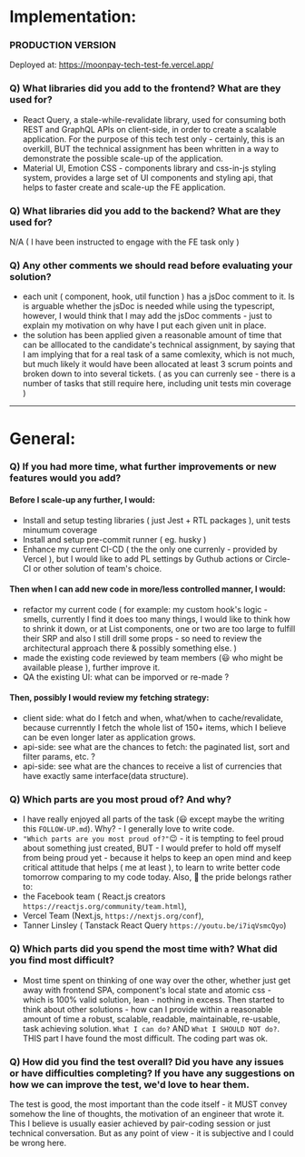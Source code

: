 # Implementation:

### PRODUCTION VERSION

Deployed at: https://moonpay-tech-test-fe.vercel.app/

### Q) What libraries did you add to the frontend? What are they used for?

- React Query, a stale-while-revalidate library, used for consuming both REST and GraphQL APIs on client-side, in order to create
  a scalable application. For the purpose of this tech test only - certainly, this is an overkill, BUT the technical assignment has been whritten
  in a way to demonstrate the possible scale-up of the application.
- Material UI, Emotion CSS - components library and css-in-js styling system, provides a large set of UI components and styling api, that helps to
  faster create and scale-up the FE application.

### Q) What libraries did you add to the backend? What are they used for?

N/A ( I have been instructed to engage with the FE task only )

### Q) Any other comments we should read before evaluating your solution?

- each unit ( component, hook, util function ) has a jsDoc comment to it. Is is arguable whether the jsDoc is needed while using the typescript,
  however, I would think that I may add the jsDoc comments - just to explain my motivation on why have I put each given unit in place.
- the solution has been applied given a reasonable amount of time that can be alllocated to the candidate's technical assignment, by saying that
  I am implying that for a real task of a same comlexity, which is not much, but much likely it would have been allocated at least 3 scrum points and
  broken down to into several tickets. ( as you can currenly see - there is a number of tasks that still require here, including unit tests min coverage )

---

# General:

### Q) If you had more time, what further improvements or new features would you add?

#### Before I scale-up any further, I would:

- Install and setup testing libraries ( just Jest + RTL packages ), unit tests minumum coverage
- Install and setup pre-commit runner ( eg. husky )
- Enhance my current CI-CD ( the the only one currenly - provided by Vercel ), but I would like to add PL settings by Guthub actions or Circle-CI or other solution of team's choice.

#### Then when I can add new code in more/less controlled manner, I would:

- refactor my current code ( for example: my custom hook's logic - smells, currently I find it does too many things, I would like to think how to shrink it down, or at List components, one or two are too large to fulfill their SRP and also I still drill some props - so need to review the architectural approach there & possibly something else. )
- made the existing code reviewed by team members (😃 who might be available please ), further improve it.
- QA the existing UI: what can be imporved or re-made ?

#### Then, possibly I would review my fetching strategy:

- client side: what do I fetch and when, what/when to cache/revalidate,
  because currenntly I fetch the whole list of 150+ items, which I believe can be even longer later as application grows.
- api-side: see what are the chances to fetch: the paginated list, sort and filter params, etc. ?
- api-side: see what are the chances to receive a list of currencies that have exactly same interface(data structure).

### Q) Which parts are you most proud of? And why?

- I have really enjoyed all parts of the task (😃 except maybe the writing this `FOLLOW-UP.md`). Why? - I generally love to write code.
- `"Which parts are you most proud of?"`😉 - it is tempting to feel proud about something just created, BUT - I would prefer to hold off myself from being proud yet - because it helps to keep an open mind and keep critical attitude that helps ( me at least ), to learn to write better code tomorrow comparing to my code today. Also, 🚀 the pride belongs rather to:
- the Facebook team ( React.js creators `https://reactjs.org/community/team.html`),
- Vercel Team (Next.js, `https://nextjs.org/conf`),
- Tanner Linsley ( Tanstack React Query `https://youtu.be/i7iqVsmcQyo`)

### Q) Which parts did you spend the most time with? What did you find most difficult?

- Most time spent on thinking of one way over the other, whether just get away with frontend SPA, component's local state and atomic css - which is
  100% valid solution, lean - nothing in excess. Then started to think about other solutions - how can I provide within a reasonable amount of time a robust, scalable, readable, maintainable, re-usable, task achieving solution. `What I can do?` AND `What I SHOULD NOT do?`. THIS part I have found the most difficult. The coding part was ok.

### Q) How did you find the test overall? Did you have any issues or have difficulties completing? If you have any suggestions on how we can improve the test, we'd love to hear them.

The test is good, the most important than the code itself - it MUST convey somehow the line of thoughts, the motivation of an engineer that wrote it.
This I believe is usually easier achieved by pair-coding session or just technical conversation. But as any point of view - it is subjective and I could be wrong here.
